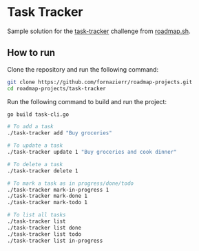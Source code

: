 # Task Tracker

Sample solution for the [task-tracker](https://roadmap.sh/projects/task-tracker) challenge from [roadmap.sh](https://roadmap.sh/).

## How to run

Clone the repository and run the following command:

```bash
git clone https://github.com/fornazierr/roadmap-projects.git
cd roadmap-projects/task-tracker
```

Run the following command to build and run the project:

```bash
go build task-cli.go

# To add a task
./task-tracker add "Buy groceries"

# To update a task
./task-tracker update 1 "Buy groceries and cook dinner"

# To delete a task
./task-tracker delete 1

# To mark a task as in progress/done/todo
./task-tracker mark-in-progress 1
./task-tracker mark-done 1
./task-tracker mark-todo 1

# To list all tasks
./task-tracker list
./task-tracker list done
./task-tracker list todo
./task-tracker list in-progress
```
